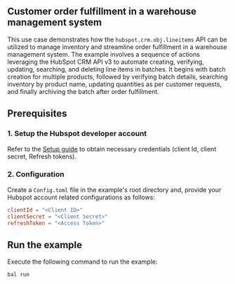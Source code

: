 ## Customer order fulfillment in a warehouse management system

This use case demonstrates how the `hubspot.crm.obj.lineitems` API can be utilized to manage inventory and streamline order fulfillment in a warehouse management system. The example involves a sequence of actions leveraging the HubSpot CRM API v3 to automate creating, verifying, updating, searching, and deleting line items in batches. It begins with batch creation for multiple products, followed by verifying batch details, searching inventory by product name, updating quantities as per customer requests, and finally archiving the batch after order fulfillment.

## Prerequisites

### 1. Setup the Hubspot developer account

Refer to the [Setup guide](../../README.md#setup-guide) to obtain necessary credentials (client Id, client secret, Refresh tokens).

### 2. Configuration

Create a `Config.toml` file in the example's root directory and, provide your Hubspot account related configurations as follows:

```toml
clientId = "<Client ID>"
clientSecret = "<Client Secret>"
refreshToken = "<Access Token>"
```

## Run the example

Execute the following command to run the example:

```bash
bal run
```